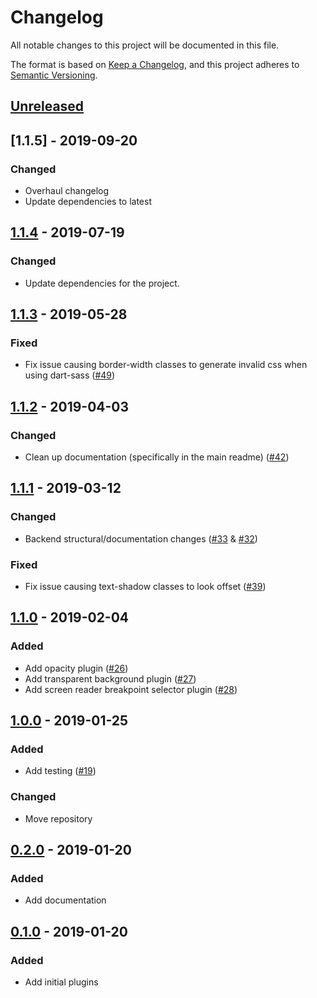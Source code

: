 # Changelog
All notable changes to this project will be documented in this file.

The format is based on [Keep a Changelog](https://keepachangelog.com/en/1.0.0/), and this project adheres to [Semantic Versioning](https://semver.org/spec/v2.0.0.html).

## [Unreleased]

## [1.1.5] - 2019-09-20
### Changed
- Overhaul changelog
- Update dependencies to latest

## [1.1.4] - 2019-07-19
### Changed
- Update dependencies for the project.

## [1.1.3] - 2019-05-28
### Fixed
- Fix issue causing border-width classes to generate invalid css when using dart-sass ([#49](https://github.com/coldfrontlabs/bootstrap-scss-plugins/issues/49))

## [1.1.2] - 2019-04-03
### Changed
- Clean up documentation (specifically in the main readme) ([#42](https://github.com/coldfrontlabs/bootstrap-scss-plugins/issues/42))

## [1.1.1] - 2019-03-12
### Changed
- Backend structural/documentation changes ([#33](https://github.com/coldfrontlabs/bootstrap-scss-plugins/issues/33) & [#32](https://github.com/coldfrontlabs/bootstrap-scss-plugins/issues/32))

### Fixed
- Fix issue causing text-shadow classes to look offset ([#39](https://github.com/coldfrontlabs/bootstrap-scss-plugins/issues/39))

## [1.1.0] - 2019-02-04
### Added
- Add opacity plugin ([#26](https://github.com/coldfrontlabs/bootstrap-scss-plugins/issues/26))
- Add transparent background plugin ([#27](https://github.com/coldfrontlabs/bootstrap-scss-plugins/issues/27))
- Add screen reader breakpoint selector plugin ([#28](https://github.com/coldfrontlabs/bootstrap-scss-plugins/issues/28))

## [1.0.0] - 2019-01-25
### Added
- Add testing ([#19](https://github.com/coldfrontlabs/bootstrap-scss-plugins/issues/19))

### Changed
- Move repository

## [0.2.0] - 2019-01-20
### Added
- Add documentation

## [0.1.0] - 2019-01-20
### Added
- Add initial plugins

[Unreleased]: https://github.com/coldfrontlabs/bootstrap-scss-plugins/compare/v1.1.5...HEAD
[1.1.4]: https://github.com/coldfrontlabs/bootstrap-scss-plugins/compare/v1.1.4...v1.1.5
[1.1.4]: https://github.com/coldfrontlabs/bootstrap-scss-plugins/compare/v1.1.3...v1.1.4
[1.1.3]: https://github.com/coldfrontlabs/bootstrap-scss-plugins/compare/v1.1.2...v1.1.3
[1.1.2]: https://github.com/coldfrontlabs/bootstrap-scss-plugins/compare/v1.1.1...v1.1.2
[1.1.1]: https://github.com/coldfrontlabs/bootstrap-scss-plugins/compare/v1.1.0...v1.1.1
[1.1.0]: https://github.com/coldfrontlabs/bootstrap-scss-plugins/compare/v1.0.0...v1.1.0
[1.0.0]: https://github.com/coldfrontlabs/bootstrap-scss-plugins/compare/v0.2.0...v1.0.0
[0.2.0]: https://github.com/coldfrontlabs/bootstrap-scss-plugins/compare/v0.1.0...v0.2.0
[0.1.0]: https://github.com/coldfrontlabs/bootstrap-scss-plugins/tree/v0.1.0
